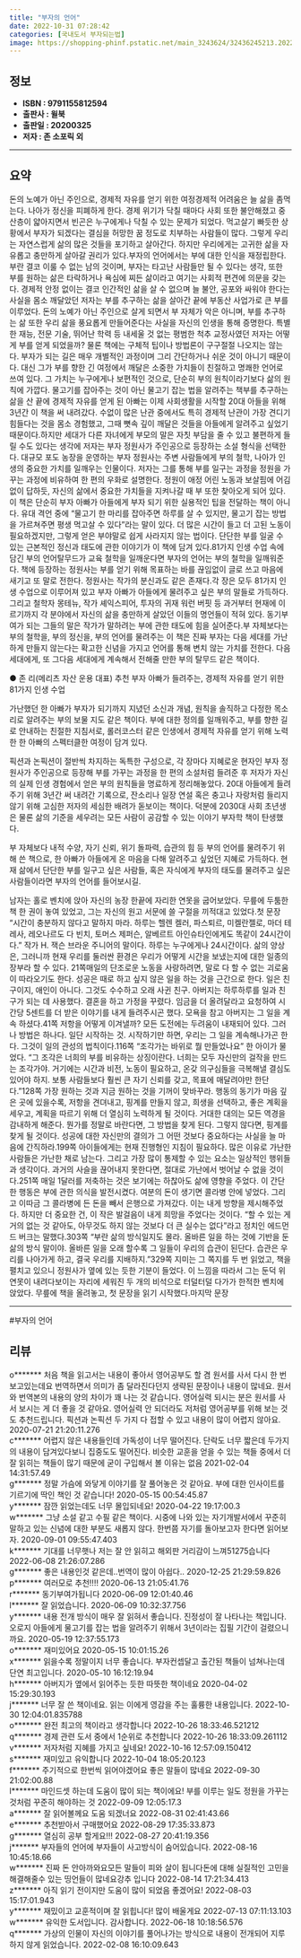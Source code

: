 ```yaml
---
title: "부자의 언어"
date: 2022-10-31 07:28:42
categories: [국내도서 부자되는법]
image: https://shopping-phinf.pstatic.net/main_3243624/32436245213.20221019134846.jpg
---
```


## **정보**

- **ISBN : 9791155812594**
- **출판사 : 윌북**
- **출판일 : 20200325**
- **저자 : 존 소포릭 외**

------



## **요약**

돈의 노예가 아닌 주인으로, 경제적 자유를 얻기 위한 여정경제적 어려움은 늘 삶을 좀먹는다. 나아가 정신을 피폐하게 한다. 경제 위기가 닥칠 때마다 사회 또한 불안해졌고 중산층이 얇아지면서 빈곤은 누구에게나 닥칠 수 있는 문제가 되었다. 먹고살기 빠듯한 상황에서 부자가 되겠다는 결심을 허망한 꿈 정도로 치부하는 사람들이 많다. 그렇게 우리는 자연스럽게 삶의 많은 것들을 포기하고 살아간다. 하지만 우리에게는 고귀한 삶을 자유롭고 충만하게 살아갈 권리가 있다.부자의 언어에서는 부에 대한 인식을 재정립한다. 부란 결코 이룰 수 없는 남의 것이며, 부자는 타고난 사람들만 될 수 있다는 생각, 또한 부를 원하는 삶은 타락하거나 욕심에 찌든 삶이라고 여기는 사회적 편견에 의문을 갖는다. 경제적 안정 없이는 결코 인간적인 삶을 살 수 없으며 늘 불안, 공포와 싸워야 한다는 사실을 몸소 깨달았던 저자는 부를 추구하는 삶을 살아간 끝에 부동산 사업가로 큰 부를 이루었다. 돈의 노예가 아닌 주인으로 살게 되면서 부 자체가 악은 아니며, 부를 추구하는 삶 또한 우리 삶을 풍요롭게 만들어준다는 사실을 자신의 인생을 통해 증명한다. 특별한 재능, 전문 기술, 뛰어난 학력 등 내세울 것 없는 평범한 척추 교정사였던 저자는 어떻게 부를 얻게 되었을까? 물론 책에는 구체적 팁이나 방법론이 구구절절 나오지는 않는다. 부자가 되는 길은 매우 개별적인 과정이며 그리 간단하거나 쉬운 것이 아니기 때문이다. 대신 그가 부를 향한 긴 여정에서 깨달은 소중한 가치들이 친절하고 명쾌한 언어로 쓰여 있다. 그 가치는 누구에게나 보편적인 것으로, 단순히 부의 원칙이라기보다 삶의 원칙에 가깝다. 물고기를 잡아주는 것이 아닌 물고기 잡는 법을 알려주는 책부를 추구하는 삶을 산 끝에 경제적 자유를 얻게 된 아빠는 이제 사회생활을 시작할 20대 아들을 위해 3년간 이 책을 써 내려갔다. 수없이 많은 난관 중에서도 특히 경제적 난관이 가장 견디기 힘들다는 것을 몸소 경험했고, 그때 뼛속 깊이 깨달은 것들을 아들에게 알려주고 싶었기 때문이다.하지만 세대가 다른 자녀에게 부모의 말은 자칫 부담을 줄 수 있고 불편하게 들릴 수도 있다는 생각에 저자는 부자 정원사가 주인공으로 등장하는 소설 형식을 선택한다. 대규모 포도 농장을 운영하는 부자 정원사는 주변 사람들에게 부의 철학, 나아가 인생의 중요한 가치를 일깨우는 인물이다. 저자는 그를 통해 부를 일구는 과정을 정원을 가꾸는 과정에 비유하여 한 편의 우화로 설명한다. 정원이 애정 어린 노동과 보살핌에 어김없이 답하듯, 자신의 삶에서 중요한 가치들을 지켜나갈 때 부 또한 찾아오게 되어 있다.이 책은 단순히 부자 아빠가 아들에게 부자 되기 위한 실용적인 팁을 전달하는 책이 아니다. 유대 격언 중에 “물고기 한 마리를 잡아주면 하루를 살 수 있지만, 물고기 잡는 방법을 가르쳐주면 평생 먹고살 수 있다”라는 말이 있다. 더 많은 시간이 들고 더 고된 노동이 필요하겠지만, 그렇게 얻은 부야말로 쉽게 사라지지 않는 법이다. 단단한 부를 일굴 수 있는 근본적인 정신과 태도에 관한 이야기가 이 책에 담겨 있다.81가지 인생 수업 속에 담긴 부의 언어탈무드가 교육 철학을 일깨운다면 부자의 언어는 부의 철학을 일깨워준다. 책에 등장하는 정원사는 부를 얻기 위해 목표하는 바를 끊임없이 글로 쓰고 마음에 새기고 또 말로 전한다. 정원사는 작가의 분신과도 같은 존재다.각 장은 모두 81가지 인생 수업으로 이루어져 있고 부자 아빠가 아들에게 물려주고 싶은 부의 말들로 가득하다. 그리고 철학자 몽테뉴, 작가 셰익스피어, 투자의 귀재 워런 버핏 등 과거부터 현재에 이르기까지 각 분야에서 자신의 삶을 충만하게 살았던 이들의 명언들이 적혀 있다. 동기부여가 되는 그들의 말은 작가가 말하려는 부에 관한 태도에 힘을 실어준다.부 자체보다는 부의 철학을, 부의 정신을, 부의 언어를 물려주는 이 책은 진짜 부자는 다음 세대를 가난하게 만들지 않는다는 확고한 신념을 가지고 언어를 통해 변치 않는 가치를 전한다. 다음 세대에게, 또 그다음 세대에게 계속해서 전해줄 만한 부의 탈무드 같은 책이다.

● 존 리(메리츠 자산 운용 대표) 추천
부자 아빠가 들려주는, 경제적 자유를 얻기 위한 81가지 인생 수업

가난했던 한 아빠가 부자가 되기까지 지녔던 소신과 개념, 원칙을 솔직하고 다정한 목소리로 알려주는 부의 보물 지도 같은 책이다. 부에 대한 정의를 일깨워주고, 부를 향한 길로 안내하는 친절한 지침서로, 롤러코스터 같은 인생에서 경제적 자유를 얻기 위해 노력한 한 아빠의 스펙터클한 여정이 담겨 있다.

픽션과 논픽션이 절반씩 차지하는 독특한 구성으로, 각 장마다 지혜로운 현자인 부자 정원사가 주인공으로 등장해 부를 가꾸는 과정을 한 편의 소설처럼 들려준 후 저자가 자신의 실제 인생 경험에서 얻은 부의 원칙들을 명료하게 정리해놓았다. 
20대 아들에게 들려주기 위해 3년간 써 내려간 기록으로, 잔소리나 일장 연설 혹은 충고나 자랑처럼 들리지 않기 위해 고심한 저자의 세심한 배려가 돋보이는 책이다. 덕분에 2030대 사회 초년생은 물론 삶의 기준을 세우려는 모든 사람이 공감할 수 있는 이야기 부자학 책이 탄생했다.

부 자체보다 내적 수양, 자기 신뢰, 위기 돌파력, 습관의 힘 등 부의 언어를 물려주기 위해 쓴 책으로, 한 아빠가 아들에게 온 마음을 다해 알려주고 싶었던 지혜로 가득하다. 현재 삶에서 단단한 부를 일구고 싶은 사람들, 혹은 자식에게 부자의 태도를 물려주고 싶은 사람들이라면 부자의 언어를 들어보시길.

남자는 홀로 벤치에 앉아 자신의 농장 한끝에 자리한 연못을 굽어보았다. 무릎에 두툼한 책 한 권이 놓여 있었고, 그는 자신의 원고 서문에 쓸 구절을 끼적대고 있었다.첫 문장 “시간이 충분하지 않다고 말하지 마라. 하루는 헬렌 켈러, 파스퇴르, 미켈란젤로, 마더 테레사, 레오나르도 다 빈치, 토머스 제퍼슨, 알베르트 아인슈타인에게도 똑같이 24시간이다.” 작가 H. 잭슨 브라운 주니어의 말이다. 하루는 누구에게나 24시간이다. 삶의 양상은, 그러니까 현재 우리를 둘러싼 환경은 우리가 어떻게 시간을 보냈는지에 대한 일종의 장부라 할 수 있다. 21쪽매일의 단조로운 노동을 사랑하려면, 말로 다 할 수 없는 괴로움이 따라오기도 한다. 성공은 때로 하고 싶지 않은 일을 하는 것을 근간으로 한다. 일은 친구이지, 애인이 아니다. 그것도 수수하고 오래 사귄 친구. 아버지는 하루하루를 일과 친구가 되는 데 사용했다. 결혼을 하고 가정을 꾸렸다. 임금을 더 올려달라고 요청하여 시간당 5센트를 더 받은 이야기를 내게 들려주시곤 했다. 모욕을 참고 아버지는 그 일을 계속 하셨다.41쪽 저항을 어떻게 이겨낼까? 모든 도전에는 두려움이 내재되어 있다. 그러나 방법은 하나다. 일단 시작하는 것. 시작하기만 하면, 우리는 그 일을 계속해나가곤 한다. 그것이 일의 관성의 법칙이다.116쪽 “조각가는 바위로 뭘 만들었나요” 한 아이가 물었다. “그 조각은 너희의 부를 비유하는 상징이란다. 너희는 모두 자신만의 걸작을 만드는 조각가야. 거기에는 시간과 비전, 노동이 필요하고, 온갖 의구심들을 극복해낼 결심도 있어야 하지. 보통 사람들보다 훨씬 큰 자기 신뢰를 갖고, 목표에 매달려야만 한단다.”128쪽 가장 원하는 것과 지금 원하는 것을 기꺼이 맞바꾸라. 행동의 동기가 마음 깊은 곳에 있을수록, 저항을 견뎌내고, 핑계를 만들지 않고, 희생을 선택하고, 좋은 계획을 세우고, 계획을 따르기 위해 더 열심히 노력하게 될 것이다. 거대한 대의는 모든 역경을 감내하게 해준다. 뭔가를 정말로 바란다면, 그 방법을 찾게 된다. 그렇지 않다면, 핑계를 찾게 될 것이다. 성공에 대한 자신만의 결의가 그 어떤 것보다 중요하다는 사실을 늘 마음에 간직하라.199쪽 아이들에게는 현재 진행형인 지침이 필요하다. 많은 이유로 가난한 사람들은 가난한 채로 남는다. 그리고 가장 많이 통제할 수 있는 요소는 일상적인 행위들과 생각이다. 과거의 사슬을 끊어내지 못한다면, 절대로 가난에서 벗어날 수 없을 것이다.251쪽 매일 1달러를 저축하는 것은 보기에는 하찮아도 삶에 영향을 주었다. 이 간단한 행동은 부에 관한 의식을 발전시켰다. 여분의 돈이 생기면 콜라병 안에 넣었다. 그리고 이따금 그 콜라병에 든 돈을 빼서 은행으로 가져갔다. 이는 내게 방향을 제시해주었다. 하지만 더 중요한 건, 이 작은 발걸음이 내게 희망을 주었다는 것이다. “할 수 있는 게 거의 없는 것 같아도, 아무것도 하지 않는 것보다 더 큰 실수는 없다”라고 정치인 에드먼드 버크는 말했다.303쪽 “부란 삶의 방식일지도 몰라. 올바른 일을 하는 것에 기반을 둔 삶의 방식 말이야. 올바른 일을 오래 할수록 그 일들이 우리의 습관이 된단다. 습관은 우리를 나아가게 하고, 결국 우리를 지배하지.”329쪽 지미는 그 쪽지를 두 번 읽었고, 책을 펼치고 있으니 정원사가 옆에 있는 듯한 기분이 들었다. 이 느낌을 따라서 그는 둔덕 위 연못이 내려다보이는 자리에 세워진 두 개의 비석으로 터덜터덜 다가가 한적한 벤치에 앉았다. 무릎에 책을 올려놓고, 첫 문장을 읽기 시작했다.마지막 문장

------

#부자의 언어


## **리뷰** 

  o******* 처음 책을 읽고서는 내용이 좋아서 영어공부도 할 겸 원서를 사서 다시 한 번 보고있는데요 번역하면서 의미가 좀 달라진다던지 생략된 문장이나 내용이 많네요. 원서와 번역본의 내용의 양의 차이가 꽤 나는 것 같습니다.
영어실력 되시는 분은 원서를 사서 보시는 게 더 좋을 것 같아요. 영어실력 안 되더라도 저처럼 영어공부를 위해 보는 것도 추천드립니다. 픽션과 논픽션 두 가지 다 접할 수 있고 내용이 많이 어렵지 않아요. 2020-07-21 21:20:11.276 <br/>  c******* 어렵지 않은 내용들인데 가독성이 너무 떨어진다. 단락도 너무 짧은데 두가지의 내용이 담겨있다보니 집중도도 떨어진다. 비슷한 교훈을 얻을 수 있는 책들 중에서 더 잘 읽히는 책들이 많기 때문에 굳이 구입해서 볼 이유는 없음 2021-02-04 14:31:57.49 <br/>  g******* 정말 가슴에 와닿게 이야기를 잘 풀어놓은 것 같아요. 부에 대한 인사이트를 기르기에 딱인 책인 것 같습니다! 2020-05-15 00:54:45.87 <br/>  y******* 잠깐 읽었는데도 너무 몰입되네요! 2020-04-22 19:17:00.3 <br/>  w******* 그냥 소설 같고 수필 같은 책이다. 시중에 나와 있는 자기개발서에서 꾸준히 말하고 있는 신념에 대한 부분도 새롭지 않다. 한번쯤 자기를 돌아보고자 한다면 읽어보자. 2020-09-01 09:55:47.403 <br/>  k******* 기대를 너무햇나 저는 잘 안 읽히고 해외판 거리감이 느껴51275습니다 2022-06-08 21:26:07.286 <br/>  g******* 좋은 내용인것 같은데..번역이 많이 아쉽다.. 2020-12-25 21:29:59.826 <br/>  p******* 여러모로 추천!!!! 2020-06-13 21:05:41.76 <br/>  r******* 동기부여가됩니다 2020-06-09 12:01:40.46 <br/>  l******* 잘 읽었습니다. 2020-06-09 10:32:37.756 <br/>  y******* 내용 전개 방식이 매우 잘 읽혀서 좋습니다.
진정성이 잘 나타나는 책입니다.
오로지 아들에게 물고기를 잡는 법을 알려주기 위해서
3년이라는 집필 기간이 걸렸으니까요. 2020-05-19 12:37:55.173 <br/>  o******* 재미있어요 2020-05-15 10:01:15.26 <br/>  x******* 읽을수록 정말이지 너무 좋습니다. 부자컨셉달고 출간된 책들이 넘쳐나는데 단연 최고입니다. 2020-05-10 16:12:19.94 <br/>  h******* 아버지가 옆에서 읽어주는 듯한 따뜻한 책이네요 2020-04-02 15:29:30.193 <br/>  j******* 너무 잘 쓴 책이네요. 읽는 이에게 영감을 주는 훌륭한 내용입니다. 2022-10-30 12:04:01.835788 <br/>  o******* 완전 최고의 책이라고 생각합니다 2022-10-26 18:33:46.521212 <br/>  q******* 경제 관련 도서 중에서 1순위로 추천합니다
 2022-10-26 18:33:09.261112 <br/>  v******* 저자처럼 지혜를 가지고 싶네요! 2022-10-16 12:57:09.150412 <br/>  s******* 재미있고 유익합니다 2022-10-04 18:05:20.123 <br/>  f******* 주기적으로 한번씩 읽어야겠어요 좋은 말들이 많네요 2022-09-30 21:02:00.88 <br/>  l******* 마인드셋 하는데 도움이 많이 되는 책이에요! 부를 이루는 일도 정원을 가꾸는 것처럼 꾸준히 해야하는 것 2022-09-09 12:05:17.3 <br/>  a******* 잘 읽어볼께요 
도움 되겠너요 2022-08-31 02:41:43.66 <br/>  e******* 추천받아서 구매했어요 2022-08-29 17:35:33.873 <br/>  g******* 열심히 공부 할게요!!! 2022-08-27 20:41:19.356 <br/>  j******* 부자들의 언어에 부자들이 사고방식이 숨어있습니다. 2022-08-16 10:45:18.66 <br/>  w******* 진짜 돈 안아까와요모든 말들이 피와 살이 됩니다돈에 대해 실질적인 고민을 해결해줄수 있는 띵언들이 많네요강추 입니다 2022-08-14 17:21:34.413 <br/>  z******* 아직 읽기 전이지만 도움이 많이 되었음 좋겠어요! 2022-08-03 15:17:01.943 <br/>  y******* 재밌이고 교훈적이며 잘 읽힙니다! 많이 배울게요 2022-07-13 07:11:13.103 <br/>  w******* 유익한 도서입니다. 감사합니다. 2022-06-18 10:18:56.576 <br/>  q******* 가상의 인물이 자신의 이야기를 풀어나가는 방식으로 내용이 전개되어 지루하지 않게 읽었습니다. 2022-02-08 16:10:09.643 <br/>